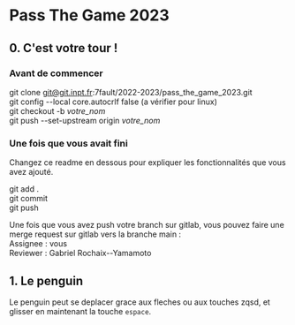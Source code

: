 # Pass The Game 2023

## 0. C'est votre tour !

### Avant de commencer

git clone git@git.inpt.fr:7fault/2022-2023/pass_the_game_2023.git  
git config --local core.autocrlf false (a vérifier pour linux)  
git checkout -b *votre_nom*  
git push --set-upstream origin *votre_nom*

### Une fois que vous avait fini

Changez ce readme en dessous pour expliquer les fonctionnalités que vous avez ajouté.

git add .  
git commit  
git push

Une fois que vous avez push votre branch sur gitlab, vous pouvez faire une merge request sur gitlab vers la branche main :  
Assignee : vous  
Reviewer : Gabriel Rochaix--Yamamoto
 
## 1. Le penguin
Le penguin peut se deplacer grace aux fleches ou aux touches zqsd, et glisser en maintenant la touche `espace`.


